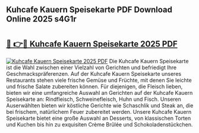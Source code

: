 ## Kuhcafe Kauern Speisekarte PDF Download Online 2025 s4G1r

# <h2><a href="http://gc7yg6.nevu.top/?p=Kuhcafe+Kauern+Speisekarte">🔗 👉🔴 Kuhcafe Kauern Speisekarte 2025 PDF</a></h2>

[![Kuhcafe Kauern Speisekarte 2025 PDF](https://i.imgur.com/dBaPXMq.png)](http://gc7yg6.nevu.top/?p=Kuhcafe+Kauern+Speisekarte)
Die Kuhcafe Kauern Speisekarte ist die Wahl zwischen einer Vielzahl von Gerichten und befriedigt Ihre Geschmackspräferenzen. Auf der Kuhcafe Kauern Speisekarte unseres Restaurants stehen viele frische Gemüse und Früchte, mit denen Sie leichte und frische Salate zubereiten können. Für diejenigen, die Fleisch lieben, bieten wir eine umfangreiche Auswahl an Gerichten auf der Kuhcafe Kauern Speisekarte an: Rindfleisch, Schweinefleisch, Huhn und Fisch. Unseren Auserwählten bieten wir köstliche Gerichte wie Schaschlik und Steak an, die bei frischem, natürlichem Feuer zubereitet werden. Unsere Kuhcafe Kauern Speisekarte bietet eine große Auswahl an Desserts, von klassischen Torten und Kuchen bis hin zu exquisiten Crème Brûlée und Schokoladenstückchen.
